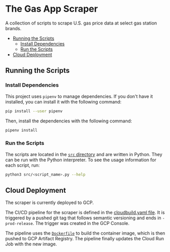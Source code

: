 # The Gas App Scraper <!-- omit in toc -->

A collection of scripts to scrape U.S. gas price data at select gas station brands.

- [Running the Scripts](#running-the-scripts)
  - [Install Dependencies](#install-dependencies)
  - [Run the Scripts](#run-the-scripts)
- [Cloud Deployment](#cloud-deployment)

## Running the Scripts

### Install Dependencies

This project uses `pipenv` to manage dependencies.
If you don't have it installed, you can install it with the following command:

```bash
pip install --user pipenv
```

Then, install the dependencies with the following command:

```bash
pipenv install
```

### Run the Scripts

The scripts are located in the [`src` directory](./src) and are written in Python.
They can be run with the Python interpreter. To see the usage information for each script, run:

```bash
python3 src/<script_name>.py --help
```

## Cloud Deployment

The scraper is currently deployed to GCP.

The CI/CD pipeline for the scraper is defined in the [cloudbuild.yaml file](./cloudbuild.yaml).
It is triggered by a pushed git tag that follows semantic versioning and ends in `-prod-release`. The trigger was created in the GCP Console.

The pipeline uses the [`Dockerfile`](./Dockerfile) to build the container image, which is then pushed to GCP Artifact Registry. The pipeline finally updates the Cloud Run Job with the new image.
